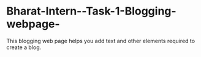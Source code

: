 # Bharat-Intern--Task-1-Blogging-webpage-
This blogging web page helps you add text and other elements required to
create a blog.
